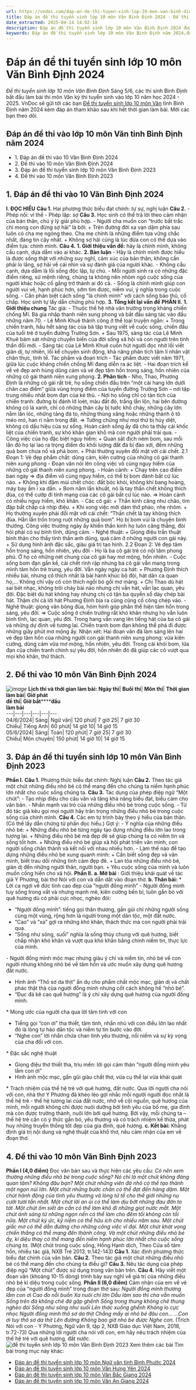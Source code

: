 ```yaml
---
url: https://vndoc.com/dap-an-de-thi-tuyen-sinh-lop-10-mon-van-binh-dinh-298355
title: Đáp án đề thi tuyển sinh lớp 10 môn Văn Bình Định 2024 - Đề thi tuyển sinh lớp 10 môn Văn Bình Định - VnDoc.com
date_extracted: 2025-04-14 14:02:18
description: Đáp án đề thi tuyển sinh lớp 10 môn Văn Bình Định 2024 được VnDoc cập nhật ngày 4/6/2024. Mời các bạn tham khảo, so Đáp án đề thi tuyển sinh lớp 10 môn Văn Bình Định 2024.
keywords: Đáp án đề thi tuyển sinh lớp 10 môn Văn Bình Định năm 2024,đề thi vào 10 môn văn Bình Định,đề thi vào lớp 10 môn văn,đề thi tuyển sinh lớp 10 môn văn 2024,đáp án đề thi tuyển sinh lớp 10 môn văn,đề thi vào 10 môn văn,đề thi tuyển sinh vào lớp 10 môn văn,ôn thi vào lớp 10 môn văn,đề văn tuyển sinh lớp 10 năm 2024,đáp án tuyển sinh lớp 10 môn ngữ văn,đề thi tuyển sinh lớp 10 môn ngữ văn,đề thi văn vào 10 năm 2024,đề thi tuyển sinh lớp 10 môn Văn Bình Định
---
```


# Đáp án đề thi tuyển sinh lớp 10 môn Văn Bình Định 2024
 _Đề thi tuyển sinh lớp 10 môn Văn Bình Định_
Sáng 5/6, các thí sinh Bình Định bắt đầu làm bài thi môn Văn kỳ thi tuyển sinh vào lớp 10 năm học 2024 - 2025. VnDoc sẽ gửi tới các bạn [Đề thi tuyển sinh lớp 10 môn Văn](<https://vndoc.com/thi-vao-lop-10-mon-van>) tỉnh Bình Định năm 2024 kèm đáp án tham khảo sau khi hết thời gian làm bài. Mời các bạn theo dõi.
## Đáp án đề thi vào lớp 10 môn Văn tỉnh Bình Định năm 2024
  * 1\. Đáp án đề thi vào 10 Văn Bình Định 2024
  * 2\. Đề thi vào 10 môn Văn Bình Định 2024
  * 3\. Đáp án đề thi tuyển sinh lớp 10 môn Văn Bình Định 2023
  * 4\. Đề thi vào 10 môn Văn Bình Định 2023

## 1\. Đáp án đề thi vào 10 Văn Bình Định 2024
**I. ĐỌC HIỂU**
**Câu 1.**
Hai phương thức biểu đạt chính: tự sự, nghị luận
**Câu 2.**
\- Phép nối: vì thế
\- Phép lặp: sợ
**Câu 3.**
Học sinh có thể trả lời theo cảm nhận của bản thân, chú ý lý giải phù hợp.
\- Người cha muốn con “trước bất trắc chỉ mong con đừng sợ hãi” là bởi:
\+ Trên đường đời xa vạn dặm phía sau luôn có cha mẹ ngóng theo. Cha mẹ chính là những điểm tựa vững chắc nhất, đáng tin cậy nhất.
\+ Không sợ hãi cũng là lúc đứa con có thể dựa vào điểm tựa: chính mình.
**Câu 4.**
**1\. Giới thiệu vấn đề:** hãy là chính mình, không cầu cạnh, dựa dẫm vào ai khác.
**2\. Bàn luận**
\- Hãy là chính mình được hiểu là được sống thật với những suy nghĩ, cảm xúc của bản thân, không cần phải lo lắng, sợ hãi về cái nhìn và sự đánh giá của người khác.
\- Không cầu cạnh, dựa dẫm là lối sống độc lập, tự chủ.
\- Mỗi người sinh ra có những đặc điểm riêng, sứ mệnh riêng, chúng ta không nên nhòm ngó cuộc sống của người khác hoặc cố gắng trở thành ai đó cả.
\- Sống là chính mình giúp con người vui vẻ, hạnh phúc hơn, sớm tìm được, niềm vui, ý nghĩa trong cuộc sống. - Cần phân biệt cách sống "là chính mình" với cách sống bảo thủ, cố chấp.
Học sinh tự lấy dẫn chứng phù hợp.
**3\. Tổng kết lại vấn đề**
**PHẦN II.**
**1\. Giới thiệu chung**
Tác giả:
\- Thuộc thế hệ nhà văn trưởng trong kháng chiến chống Mĩ. Bà gia nhập thanh niên xung phong và bắt đầu sáng tác vào đầu những năm 70.
\- Lê Minh Khuê thành công ở thể loại truyện ngắn:
\+ Trong chiến tranh, hầu hết sáng tác của bà tập trung viết về cuộc sống, chiến đấu của tuổi trẻ ở tuyến đường Trường Sơn.
\+ Sau 1975, sáng tác của Lê Minh Khuê bám sát những chuyển biến của đời sống xã hội và con người trên tinh thần đổi mới.
\- Sáng tác của Lê Minh Khuê cuốn hút người đọc nhờ lối viết giản dị, tự nhiên, lối kể chuyện sinh động, khả năng phân tích tâm lí nhân vật chân thực, tinh tế.
Tác phẩm và đoạn trích
\- Tác phẩm được viết năm 1971, giữa lúc cuộc kháng chiến chống Mĩ đang diễn ra ác liệt.
\- Hai đoạn trích kể về vẻ đẹp anh hùng dũng cảm và vẻ đẹp tâm hồn trong sáng, hồn nhiên của những cô gái thanh niên xung phong.
**2\. Phân tích**
\- Nho, Thao, Phương Định là những cô gái rất trẻ, họ sống chiến đấu trên “một cái hang lớn dưới chân cao điểm” giữa vùng trọng điểm của tuyến đường Trường Sơn – nơi tập trung nhiều nhất bom đạn của kẻ thù.
\- Nơi họ sống chỉ có tàn tích của chiến tranh: đường bị đánh lở loét, màu đất đỏ, trắng lẫn lộn, hai bên đường không có lá xanh, chỉ có những thân cây bị tước khô cháy, những cây lớn nằm lăn lóc, những tảng đá to, những thùng xăng hoặc những thành ô tô méo mó, han rỉ nằm trong đất.
=> Tưởng chừng như mọi thứ bị hủy diệt, không có dấu hiệu của sự sống. Hoàn cảnh sống ấy đã cho ta thấy cái khốc liệt của chiến tranh, sự khó khăn gian khổ mà con người phải trải qua.
\- Công việc của họ đặc biệt nguy hiểm:
\+ Quan sát địch ném bom, sau mỗi lần đó họ lại lao ra trọng điểm đo khối lượng đất đá bị đào xới, đếm những quả bom chưa nổ và phá bom.
\+ Phải thường xuyên đối mặt với cái chết.
2.1 Đoạn 1: Vẻ đẹp phẩm chất: dũng cảm, kiên cường của những cô gái thanh niên xung phong
\- Đoạn văn nói lên công việc vô cùng nguy hiểm của những cô gái thanh niên xung phong.
\- Hoàn cảnh:
\+ Chạy trên cao điểm ban ngày => địa điểm vô cùng nguy hiểm, có thể bị bom đánh bất cứ lúc nào.
\+ Không khí đậm mùi chết chóc: đất bóc khói, không khí bang hoàng, máy bay ầm ì xa dần.
\+ Bom nằm lẩn khuất, nó là tay thần chết không thích đùa, có thể cướp đi tính mạng của các cô gái bất cứ lúc nào.
=> Hoàn cảnh có nhiều nguy hiểm, khó khăn.
\- Các cô gái:
\+ Thần kinh căng như chão, tim đập bất chấp cả nhịp điệu.
\+ Khi xong việc mới dám thở phào, nhẹ nhõm.
\+ Họ thường xuyên phải đối mặt với cái chết: “Thần chết là tay không thích đùa. Hắn lẩn trốn trong ruột những quả bom”. Họ bị bom vùi là chuyện bình thường. Công việc thường ngày ấy khiến thần kinh họ luôn căng thẳng, đòi hỏi phải có sự bình tĩnh, dũng cảm.
\- Nghệ thuật:
\+ Giọng điệu trần thuật bình thản cho thấy tinh thần anh dũng, quả cảm ở những người con gái này.
\+ Sử dụng hình ảnh đặc sắc, giàu giá trị tạo hình.
2.2 Đoạn 2: Vẻ đẹp tâm hồn trong sáng, hồn nhiên, yêu đời
\- Họ là ba cô gái trẻ có nội tâm phong phú. Ở họ có những nét chung của cô gái hay mơ mộng, hồn nhiên.
\- Cuộc sống bom đạn gần kề, cái chết rình rập nhưng ba cô gái vẫn mang trong mình tâm hồn trẻ trung, yêu đời. Vẫn ngày ngày ca hát:
\+ Phương Định thích nhiều bài, nhưng cô thích nhất là bài hành khúc bộ đội, hát dân ca quan họ,… Không chỉ vậy cô còn thích ngồi bó gối mơ màng.
\+ Chị Thao dù hát sai bét nhạc, không trôi chảy bài nào nhưng chị vẫn hát, vẫn lạc quan, yêu đời. Đặc biệt dù hát không hay nhưng chị có tận ba quyển sổ dày chép bài hát. Thậm chí cả lời hát Phương Định bịa ra cũng cũng cố công chép vào.
\- Nghệ thuật: giọng văn bông đùa, hỏm hính góp phần thể hiện tâm hồn trong sáng, yêu đời.
=> Cuộc sống ở chiến trường rất khó khăn nhưng họ vẫn luôn bình tĩnh, lạc quan, yêu đời. Trong hang vẫn vang lên tiếng hát của ba cô gái và những dự định về tương lai. Chiến tranh bom đạn không thể phá đi được những giây phút mơ mộng ấy.
Nhận xét: Hai đoạn văn đã làm sáng lên hai vẻ đẹp tâm hồn của những người con gái thanh niên xung phong: vừa kiên cường, dũng cảm vừa mơ mộng, hồn nhiên, yêu đời. Trong cái khói bom, lửa đạn của chiến tranh chính sự yêu đời, hồn nhiên đó đã giúp các cô vượt qua mọi khó khăn, thử thách.
## 2\. Đề thi vào 10 môn Văn Bình Định 2024
 _![image](https://i.vdoc.vn/data/image/2024/06/04/van-binh-dinh.jpg)_
**Lịch thi và thời gian làm bài:**
**Ngày thi**| **Buổi thi**| **Môn thi**| **Thời gian**  
**làm bài**| **Giờ phát**  
**đề thi**| **Giờ bắt********đầu**  
**làm bài**  
---|---|---|---|---|---  
04/6/2024| Sáng| Ngữ văn| 120 phút| 7 giờ 25| 7 giờ 30  
Chiều| Tiếng Anh| 60 phút| 14 giờ 10| 14 giờ 15  
05/6/2024| Sáng| Toán| 120 phút| 7 giờ 25| 7 giờ 30  
Chiều| Môn chuyên| 150 phút| 14 giờ 10| 14 giờ 15  
## 3\. Đáp án đề thi tuyển sinh lớp 10 môn Văn Bình Định 2023
**Phần I.**
**Câu 1.** Phương thức biểu đạt chính: Nghị luận
**Câu 2.** Theo tác giả một chút những điều nhỏ bé có thể mang đến cho chúng ta niềm hạnh phúc lớn nhất cho cuộc sống chúng ta.
**Câu 3.** Tác dụng của phép điệp ngữ “Một chút”:
\- Tạo nhịp điệu cho câu văn và tăng khả năng biểu đạt, biểu cảm cho văn bản.
\- Nhấn mạnh vai trò của những điều nhỏ bé trong cuộc sống.
\- Từ đó tác giả kêu gọi mọi người hãy trân trọng những điều nhỏ bé trong cuộc sống của chính mình.
**Câu 4.** Các em tự trình bày theo ý hiểu của bản thân. \(Có thể lấy dẫn chứng từ phần đọc hiểu.\)
Gợi ý:
\- Ý nghĩa của những điều nhỏ bé:
\+ Những điều nhỏ bé từng ngày tạo dựng những điều lớn lao trong tương lai.
\+ Những điều nhỏ bé mà đẹp đẽ sẽ giúp chúng ta có niềm tin và sống tốt hơn.
\+ Những điều nhỏ bé giúp xã hội phát triển văn minh, con người sống chân thành và kết nối với nhau nhiều hơn.
\- Làm thế nào để tạo dựng những điều nhỏ bé xung quanh mình:
\+ Cần biết sống đẹp và văn minh, biết trau dồi những tình cảm đẹp đẽ.
\+ Lan tỏa những điều nhỏ bé, giản dị đến những người thân, người bạn.
\+ Yêu cuộc sống của mình và luôn muốn cống hiến cho xã hội.
**Phần II.**
**a. Mở bài** :
Giới thiệu khái quát về tác giả Y Phương, bài thơ Nói với con và dẫn dắt vào đoạn thơ.
**b. Thân bài:**
\* Lời ca ngợi về đức tính cao đẹp của “người đồng mình”
\- Người đồng mình tuy sống trong vất vả nhưng mạnh mẽ, kiên cường bền bỉ, luôn gắn bó với quê hương dù có phải cực nhọc, nghèo đói:
  * “Người đồng mình”: tiếng gọi thân thương, gần gũi chỉ những người sống cùng một vùng, rộng hơn là người trong một dân tộc, một đất nước.
  * “Cao” và “xa” gợi ra những khó khăn, thách thức mà con người phải trải qua.
  * “Sống như sông, suối” nghĩa là sống thủy chung với quê hương, biết chấp nhận khó khăn và vượt qua khó khăn bằng chính niềm tin, thực lực của mình.

\- Người đồng mình mộc mạc nhưng giàu ý chí và niềm tin, nhỏ bé về con người nhưng không nhỏ bé về tâm hồn và ước muốn xây dựng quê hương đất nước.
  * Hình ảnh “Thô sơ da thịt” ẩn dụ cho phẩm chất mộc mạc, giản dị và chất phác thật thà của người đồng mình nhưng cốt cách không hề “nhỏ bé”.
  * “Đục đá kê cao quê hương” là ý chí xây dựng quê hương của người đồng mình.

\* Mong ước của người cha qua lời tâm tình với con
  * Tiếng gọi “con ơi” tha thiết, tâm tình, nhắn nhủ với con điều lớn lao nhất đó là lòng tự hào dân tộc và niềm tự tin bước vào đời.
  * “Nghe con” lời nhắn chứa chan tình yêu thương, nồi niềm và sự kỳ vọng của cha đối với con.

\* Đặc sắc nghệ thuật
  * Giọng điệu thơ thiết tha, trìu mến: lời gọi cảm thán “người đồng mình yêu lắm con ơi”
  * Hình ảnh mộc mạc, gần gũi giàu chất thơ, vừa cụ thể lại vừa khái quát

\* Trách nhiệm của thế hệ trẻ với quê hương, đất nước.
Qua lời người cha nói với con, nhà thơ Y Phương đã khéo léo gợi nhắc mỗi người người đọc nhất là thế hệ trẻ - thế hệ tương lai của đất nước, nhớ về cội nguồn, quê hương của mình, mỗi người không chỉ được nuôi dưỡng bởi tình yêu của bố mẹ, gia đình mà còn được trưởng thành, nuôi lớn bởi quê hương. Bởi vậy, mỗi chúng ta – thế hệ trẻ cần có ý thức gắn bó, yêu thương và có trách nhiệm kế thừa, phát huy những truyền thống tốt đẹp của gia đình, quê hương.
**c. Kết bài:**
Khẳng định giá trị nội dung và nghệ thuật của khổ thơ, nêu cảm nhận của em về đoạn thơ.
## 4\. Đề thi vào 10 môn Văn Bình Định 2023
**Phần I \(4,0 điểm\)**
Đọc văn bản sau và thực hiện các yêu cầu:
_Có nên xem thường những điều nhỏ bé trong cuộc sống? Nó chỉ là một chút không đáng quan tâm?_
_Không đâu bạn?_
_Một chút những viên đá nhỏ có thể tạo thành một ngọn núi lớn._
_Một chút những bước chân có thể đạt đến hàng dặm._
_Một chút hành động của tình yêu thương và lòng tử tế cho thế giới những nụ cười tươi tắn nhất._
_Một chút lời an ủi có thể làm dịu bớt những đau đớn to tát._
_Một chút ôm siết ân cần có thể làm khô đi những giọt nước mắt._
_Một chút ánh sáng từ những ngọn nến có thể làm cho đêm tối không còn tối nữa._
_Một chút ký ức, kỷ niệm có thể hữu ích cho nhiều năm sau._
_Một chút giấc mơ có thể dẫn đường cho những công việc vĩ đại._
_Một chút khát vọng chiến thắng có thể mang đến thành công._
_Và một chút những điều nhỏ bé ấy, kì diệu thay có thể mang đến niềm hạnh phúc lớn nhất cho cuộc sống chúng ta._
\(Một chút trong cuộc sống, Hồng Hạnh dịch, Theo Cửa sổ tâm hồn, nhiều tác giả, NXB Trẻ 2013, tr.142-143\)
**Câu 1.** Xác định phương thức biểu đạt chính của văn bản.
**Câu 2.** Theo tác giả một chút những điều nhỏ bé có thể mang đến cho chúng ta điều gì?
**Câu 3.** Nêu tác dụng của phép điệp ngữ “Một chút” được sử dụng trong văn bản trên.
**Câu 4.** Hãy viết một đoạn văn \(khoảng 10-15 dòng\) trình bày suy nghĩ về giá trị của những điều nhỏ bé kì diệu trong cuộc sống.
**Phần II \(6,0 điểm\)**
Cảm nhận của em về vẻ đẹp của “người đồng mình” trong đoạn thơ sau:
_Người đồng mình thương lắm con ơi_
 _Cao đo nỗi buồn_
 _Xa nuôi chí lớn_
 _Dẫu làm sao thì cha vẫn muốn_
 _Sống trên đá không chê đá gập ghềnh_
 _Sống trong thung không chê thung nghèo đói_
 _Sống như sông như suối_
 _Lên thác xuống ghềnh_
 _Không lo cực nhọc_
 _Người đồng mình thô sơ da thịt_
 _Chẳng mấy ai nhỏ bé đâu con..._
_...Con ơi tuy thô sơ da thịt_
 _Lên đường_
 _Không bao giờ nhỏ bé được_
 _Nghe con._
\(Trích Nói với con - Y Phương, Ngữ văn 9, tập 2, NXB Giáo dục Việt Nam, 2018, tr.72-73\)
Qua những lời người cha nói với con, em hãy nêu trách nhiệm của thế hệ trẻ với quê hương, đất nước.
![đề thi tuyển sinh lớp 10 môn Văn Bình Định 2023](https://i.vdoc.vn/data/image/2023/06/05/de-thi-tuyen-sinh-lop-10-mon-van-binh-dinh-2023.jpg)
Xem thêm các bài Tìm bài trong mục này khác:
  * [Đáp án đề thi tuyển sinh lớp 10 môn Ngữ văn tỉnh Bình Phước 2024](</dap-an-de-thi-tuyen-sinh-lop-10-mon-ngu-van-tinh-binh-phuoc-2022-267133>)
  * [Đáp án đề thi tuyển sinh lớp 10 môn Văn Hưng Yên 2024](</dap-an-de-thi-tuyen-sinh-lop-10-mon-van-hung-yen-298237>)
  * [Đáp án đề thi tuyển sinh lớp 10 môn Văn Bắc Giang 2024](</dap-an-de-thi-tuyen-sinh-lop-10-mon-van-bac-giang-298282>)
  * [Đáp án đề thi tuyển sinh lớp 10 môn Văn An Giang 2024](</dap-an-de-thi-tuyen-sinh-lop-10-mon-van-an-giang-298287>)


